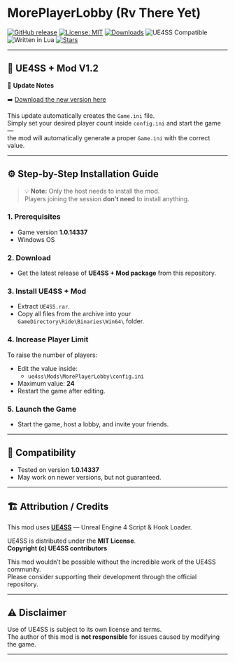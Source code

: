 # MorePlayerLobby (Rv There Yet)

[![GitHub release](https://img.shields.io/github/v/release/shn4rk/MorePlayerLobby-RvThereYet?label=latest%20release&color=brightgreen)](https://github.com/shn4rk/MorePlayerLobby-RvThereYet/releases)
[![License: MIT](https://img.shields.io/badge/License-MIT-blue.svg)](https://opensource.org/licenses/MIT)
[![Downloads](https://img.shields.io/github/downloads/shn4rk/MorePlayerLobby-RvThereYet/total?color=blue&label=downloads)](https://github.com/shn4rk/MorePlayerLobby-RvThereYet/releases)
![UE4SS Compatible](https://img.shields.io/badge/UE4SS-Compatible-green)
![Written in Lua](https://img.shields.io/badge/Written_in-Lua-2C2D72?logo=lua&logoColor=white)
[![Stars](https://img.shields.io/github/stars/shn4rk/MorePlayerLobby-RvThereYet?style=social)](https://github.com/shn4rk/MorePlayerLobby-RvThereYet/stargazers)

---

## 🧩 UE4SS + Mod V1.2

📢 **Update Notes**

➡️ [Download the new version here](https://github.com/shn4rk/MorePlayerLobby-RvThereYet/releases/tag/1.2)

This update automatically creates the `Game.ini` file.  
Simply set your desired player count inside `config.ini` and start the game —  
the mod will automatically generate a proper `Game.ini` with the correct value.

---

## ⚙️ Step-by-Step Installation Guide

> 💡 **Note:** Only the host needs to install the mod.  
> Players joining the session **don’t need** to install anything.

### 1. Prerequisites
- Game version **1.0.14337**
- Windows OS

### 2. Download
- Get the latest release of **UE4SS + Mod package** from this repository.

### 3. Install UE4SS + Mod
- Extract `UE4SS.rar`.
- Copy all files from the archive into your  
  `GameDirectory\Ride\Binaries\Win64\` folder.

### 4. Increase Player Limit
To raise the number of players:
- Edit the value inside:
  - `ue4ss\Mods\MorePlayerLobby\config.ini`
- Maximum value: **24**
- Restart the game after editing.

### 5. Launch the Game
- Start the game, host a lobby, and invite your friends.

---

## 🧠 Compatibility
- Tested on version **1.0.14337**
- May work on newer versions, but not guaranteed.

---

## 🏗️ Attribution / Credits

This mod uses **[UE4SS](https://github.com/UE4SS/UE4SS)** — Unreal Engine 4 Script & Hook Loader.

UE4SS is distributed under the **MIT License**.  
**Copyright (c) UE4SS contributors**

This mod wouldn’t be possible without the incredible work of the UE4SS community.  
Please consider supporting their development through the official repository.

---

## ⚠️ Disclaimer
Use of UE4SS is subject to its own license and terms.  
The author of this mod is **not responsible** for issues caused by modifying the game.

---
